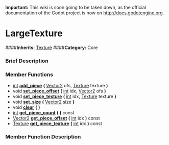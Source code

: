 **Important:** This wiki is soon going to be taken down, as the official documentation of the Godot project is now on http://docs.godotengine.org.

#  LargeTexture  
####**Inherits:** [Texture](class_texture)
####**Category:** Core

###  Brief Description  


###  Member Functions 
  * [int](class_int)  **[add&#95;piece](#add_piece)**  **(** [Vector2](class_vector2) ofs, [Texture](class_texture) texture  **)**
  * void  **[set&#95;piece&#95;offset](#set_piece_offset)**  **(** [int](class_int) idx, [Vector2](class_vector2) ofs  **)**
  * void  **[set&#95;piece&#95;texture](#set_piece_texture)**  **(** [int](class_int) idx, [Texture](class_texture) texture  **)**
  * void  **[set&#95;size](#set_size)**  **(** [Vector2](class_vector2) size  **)**
  * void  **[clear](#clear)**  **(** **)**
  * [int](class_int)  **[get&#95;piece&#95;count](#get_piece_count)**  **(** **)** const
  * [Vector2](class_vector2)  **[get&#95;piece&#95;offset](#get_piece_offset)**  **(** [int](class_int) idx  **)** const
  * [Texture](class_texture)  **[get&#95;piece&#95;texture](#get_piece_texture)**  **(** [int](class_int) idx  **)** const

###  Member Function Description  
